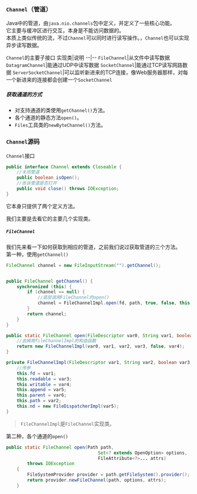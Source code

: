 ### `Channel`（管道）
Java中的管道，由`java.nio.channels`包中定义，并定义了一些核心功能。<br>
它主要与缓冲区进行交互，本身是不能访问数据的。<br>
本质上类似传统的流，不过`Channel`可以同时进行读写操作。，`Channel`也可以实现异步读写数据。<br>

`Channel`的主要子接口
实现类|说明
--|--
`FileChannel`|从文件中读写数据
`DatagramChannel`|能通过UDP中读写数据
`SocketChannel`|能通过TCP读写网路数据
`ServerSocketChannel`|可以监听新进来的TCP连接，像Web服务器那样，对每一个新进来的连接都会创建一个`SocketChannel`

##### 获取通道的方式
- 对支持通道的类使用`getChannel()`方法。
- 各个通道的静态方法`open()`。
- `Files`工具类的`newByteChannel()`方法。

### `Channel`源码
`Channel`接口
```java
public interface Channel extends Closeable {
    //关闭管道
    public boolean isOpen();
    //告诉管道是否打开
    public void close() throws IOException;
}
```
它本身只提供了两个定义方法。<br>

我们主要是去看它的主要几个实现类。<br>
##### `FileChannel`

我们先来看一下如何获取到相应的管道，之前我们说过获取管道的三个方法。<br>
第一种，使用`getChannel()`
```java
FileChannel channel = new FileInputStream("").getChannel();


public FileChannel getChannel() {
    synchronized (this) {
        if (channel == null) {
            //底层调用FileChannel的open()
            channel = FileChannelImpl.open(fd, path, true, false, this);
        }
        return channel;
    }
}

public static FileChannel open(FileDescriptor var0, String var1, boolean var2, boolean var3, Object var4) {
    //去掉用fileChannelImpl的构造函数
    return new FileChannelImpl(var0, var1, var2, var3, false, var4);
}

private FileChannelImpl(FileDescriptor var1, String var2, boolean var3, boolean var4, boolean var5, Object var6) {
    //传参
    this.fd = var1;
    this.readable = var3;
    this.writable = var4;
    this.append = var5;
    this.parent = var6;
    this.path = var2;
    this.nd = new FileDispatcherImpl(var5);
}
```
> `FileChannelImpl`是`FileChannel`实现类。

第二种，各个通道的`open()`
```java
public static FileChannel open(Path path,
                                   Set<? extends OpenOption> options,
                                   FileAttribute<?>... attrs)
        throws IOException
    {
        FileSystemProvider provider = path.getFileSystem().provider();
        return provider.newFileChannel(path, options, attrs);
    }
```